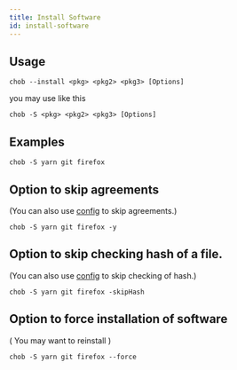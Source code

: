 ```yaml
---
title: Install Software
id: install-software
---
```


## Usage
``` 
chob --install <pkg> <pkg2> <pkg3> [Options]
``` 
you may use like this
``` 
chob -S <pkg> <pkg2> <pkg3> [Options]
``` 
## Examples
``` 
chob -S yarn git firefox
``` 
## Option to skip agreements
(You can also use [config](/config/skip-agreements) to skip agreements.)
``` 
chob -S yarn git firefox -y
``` 
##  Option to skip checking hash of a file.
(You can also use [config](/config/skip-hash) to skip checking of hash.)
``` 
chob -S yarn git firefox -skipHash
``` 
##  Option to force installation of software
( You may want to reinstall )
``` 
chob -S yarn git firefox --force
``` 
